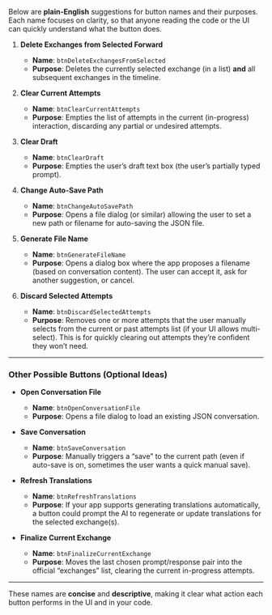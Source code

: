﻿<!--
UTC: 2025-01-10T03:50:35.2178481Z
-->

Below are **plain-English** suggestions for button names and their purposes. Each name focuses on clarity, so that anyone reading the code or the UI can quickly understand what the button does.

1. **Delete Exchanges from Selected Forward**
   - **Name**: `btnDeleteExchangesFromSelected`
   - **Purpose**: Deletes the currently selected exchange (in a list) **and** all subsequent exchanges in the timeline.

2. **Clear Current Attempts**
   - **Name**: `btnClearCurrentAttempts`
   - **Purpose**: Empties the list of attempts in the current (in-progress) interaction, discarding any partial or undesired attempts.

3. **Clear Draft**
   - **Name**: `btnClearDraft`
   - **Purpose**: Empties the user’s draft text box (the user’s partially typed prompt).

4. **Change Auto-Save Path**
   - **Name**: `btnChangeAutoSavePath`
   - **Purpose**: Opens a file dialog (or similar) allowing the user to set a new path or filename for auto-saving the JSON file.

5. **Generate File Name**
   - **Name**: `btnGenerateFileName`
   - **Purpose**: Opens a dialog box where the app proposes a filename (based on conversation content). The user can accept it, ask for another suggestion, or cancel.

6. **Discard Selected Attempts**
   - **Name**: `btnDiscardSelectedAttempts`
   - **Purpose**: Removes one or more attempts that the user manually selects from the current or past attempts list (if your UI allows multi-select). This is for quickly clearing out attempts they’re confident they won’t need.

---

### Other Possible Buttons (Optional Ideas)

- **Open Conversation File**
  - **Name**: `btnOpenConversationFile`
  - **Purpose**: Opens a file dialog to load an existing JSON conversation.

- **Save Conversation**
  - **Name**: `btnSaveConversation`
  - **Purpose**: Manually triggers a “save” to the current path (even if auto-save is on, sometimes the user wants a quick manual save).

- **Refresh Translations**
  - **Name**: `btnRefreshTranslations`
  - **Purpose**: If your app supports generating translations automatically, a button could prompt the AI to regenerate or update translations for the selected exchange(s).

- **Finalize Current Exchange**
  - **Name**: `btnFinalizeCurrentExchange`
  - **Purpose**: Moves the last chosen prompt/response pair into the official “exchanges” list, clearing the current in-progress attempts.

---

These names are **concise** and **descriptive**, making it clear what action each button performs in the UI and in your code.
